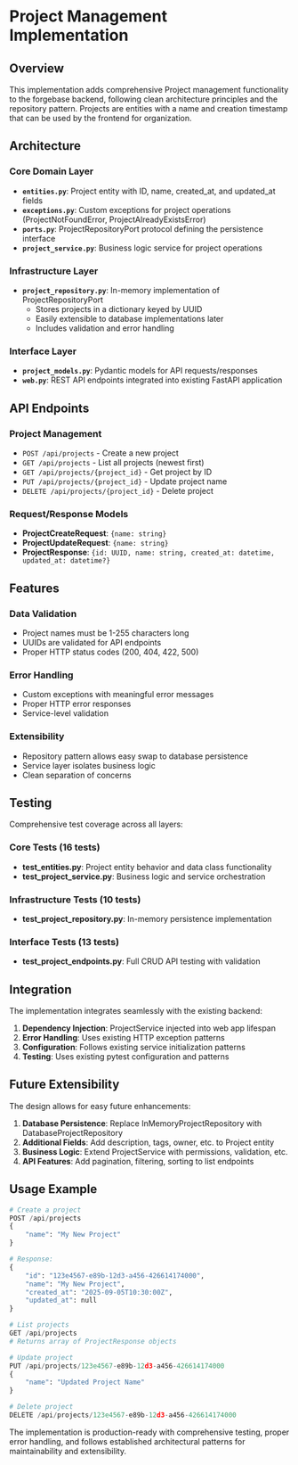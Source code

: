 # Project Management Implementation

## Overview

This implementation adds comprehensive Project management functionality to the forgebase backend, following clean architecture principles and the repository pattern. Projects are entities with a name and creation timestamp that can be used by the frontend for organization.

## Architecture

### Core Domain Layer
- **`entities.py`**: Project entity with ID, name, created_at, and updated_at fields
- **`exceptions.py`**: Custom exceptions for project operations (ProjectNotFoundError, ProjectAlreadyExistsError)
- **`ports.py`**: ProjectRepositoryPort protocol defining the persistence interface
- **`project_service.py`**: Business logic service for project operations

### Infrastructure Layer
- **`project_repository.py`**: In-memory implementation of ProjectRepositoryPort
  - Stores projects in a dictionary keyed by UUID
  - Easily extensible to database implementations later
  - Includes validation and error handling

### Interface Layer
- **`project_models.py`**: Pydantic models for API requests/responses
- **`web.py`**: REST API endpoints integrated into existing FastAPI application

## API Endpoints

### Project Management
- `POST /api/projects` - Create a new project
- `GET /api/projects` - List all projects (newest first)
- `GET /api/projects/{project_id}` - Get project by ID
- `PUT /api/projects/{project_id}` - Update project name
- `DELETE /api/projects/{project_id}` - Delete project

### Request/Response Models
- **ProjectCreateRequest**: `{name: string}`
- **ProjectUpdateRequest**: `{name: string}`
- **ProjectResponse**: `{id: UUID, name: string, created_at: datetime, updated_at: datetime?}`

## Features

### Data Validation
- Project names must be 1-255 characters long
- UUIDs are validated for API endpoints
- Proper HTTP status codes (200, 404, 422, 500)

### Error Handling
- Custom exceptions with meaningful error messages
- Proper HTTP error responses
- Service-level validation

### Extensibility
- Repository pattern allows easy swap to database persistence
- Service layer isolates business logic
- Clean separation of concerns

## Testing

Comprehensive test coverage across all layers:

### Core Tests (16 tests)
- **test_entities.py**: Project entity behavior and data class functionality
- **test_project_service.py**: Business logic and service orchestration

### Infrastructure Tests (10 tests)  
- **test_project_repository.py**: In-memory persistence implementation

### Interface Tests (13 tests)
- **test_project_endpoints.py**: Full CRUD API testing with validation

## Integration

The implementation integrates seamlessly with the existing backend:

1. **Dependency Injection**: ProjectService injected into web app lifespan
2. **Error Handling**: Uses existing HTTP exception patterns
3. **Configuration**: Follows existing service initialization patterns
4. **Testing**: Uses existing pytest configuration and patterns

## Future Extensibility

The design allows for easy future enhancements:

1. **Database Persistence**: Replace InMemoryProjectRepository with DatabaseProjectRepository
2. **Additional Fields**: Add description, tags, owner, etc. to Project entity
3. **Business Logic**: Extend ProjectService with permissions, validation, etc.
4. **API Features**: Add pagination, filtering, sorting to list endpoints

## Usage Example

```python
# Create a project
POST /api/projects
{
    "name": "My New Project"
}

# Response:
{
    "id": "123e4567-e89b-12d3-a456-426614174000",
    "name": "My New Project", 
    "created_at": "2025-09-05T10:30:00Z",
    "updated_at": null
}

# List projects
GET /api/projects
# Returns array of ProjectResponse objects

# Update project
PUT /api/projects/123e4567-e89b-12d3-a456-426614174000
{
    "name": "Updated Project Name"
}

# Delete project  
DELETE /api/projects/123e4567-e89b-12d3-a456-426614174000
```

The implementation is production-ready with comprehensive testing, proper error handling, and follows established architectural patterns for maintainability and extensibility.
